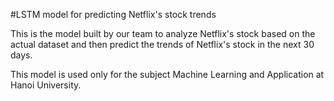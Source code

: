 #LSTM model for predicting Netflix's stock trends

This is the model built by our team to analyze Netflix's stock based on the actual dataset and then predict the trends of Netflix's stock in the next 30 days.

This model is used only for the subject Machine Learning and Application at Hanoi University.
